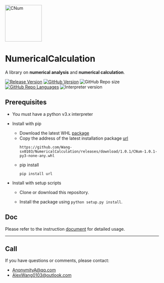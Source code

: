<a href="https://github.com/Wang-sx0103/NumericalCalculation/"><img alt="CNum" src="./branding/logo/logomark/CNumlogo.svg" height="120"></a>

# **NumericalCalculation**

A library on **numerical analysis** and **numerical calculation**.

[![Release Version](https://img.shields.io/github/v/release/Wang-sx0103/NumericalCalculation?color=lightgrey&include_prereleases)](https://github.com/Wang-sx0103/NumericalCalculation/releases)
[![GitHub Version](https://img.shields.io/github/license/Wang-sx0103/NumericalCalculation)](LICENSE)
![GitHub Repo size](https://img.shields.io/github/repo-size/Wang-sx0103/NumericalCalculation)
[![GitHub Repo Languages](https://img.shields.io/github/languages/top/Wang-sx0103/NumericalCalculation?color=G)](https://github.com/Wang-sx0103/NumericalCalculation/search?l=python)
![Interpreter version](https://img.shields.io/badge/python-v3.x-red)

## Prerequisites

- You must have a python v3.x interpreter

- Install with pip
  - Download the latest WHL [package](https://github.com/Wang-sx0103/NumericalCalculation/releases)
  - Copy the address of the latest installation package [url](https://github.com/Wang-sx0103/NumericalCalculation/releases)
    ```shell
    https://github.com/Wang-sx0103/NumericalCalculation/releases/download/1.0.1/CNum-1.0.1-py3-none-any.whl
    ```
  - pip install
    ```shell
    pip install url
    ```

- Install with setup scripts

  - Clone or download this repository.

  - Install the package using `python setup.py install`.

## Doc

Please refer to the instruction [document](https://github.com/Wang-sx0103/NumericalCalculation/blob/main/doc/CNum1.0.1.md) for detailed usage.  

---------

## Call

If you have questions or comments, please contact:

- AnonymityA@qq.com
- AlexWang0103@outlook.com
